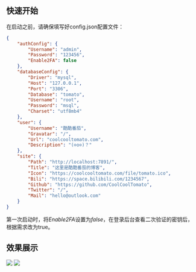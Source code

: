 ## 快速开始
在启动之前，请确保填写好config.json配置文件：
```json
{
    "authConfig": {
        "Username": "admin",
        "Password": "123456",
        "Enable2FA": false
    },
    "databaseConfig": {
        "Driver": "mysql",
        "Host": "127.0.0.1",
        "Port": "3306",
        "Database": "tomato",
        "Username": "root",
        "Password": "msql",
        "Charset": "utf8mb4"
    },
    "user": {
        "Username": "酷酷番茄",
        "Gravatar": "/",
        "Url": "coolcooltomato.com",
        "Description": "(⊙o⊙)？"
    },
    "site": {
        "Path": "http://localhost:7891/",
        "Title": "这里是酷酷番茄的博客",
        "Icon": "https://coolcooltomato.com/file/tomato.ico",
        "Bili": "https://space.bilibili.com/1234567",
        "Github": "https://github.com/CoolCoolTomato",
        "Twitter": "/",
        "Mail": "hello@outlook.com"
    }
}
```
第一次启动时，将*Enable2FA*设置为*false*，在登录后台查看二次验证的密钥后，根据需求改为true。
## 效果展示
![](https://github.com/CoolCoolTomato/WhiteBlog/assets/107784402/567c0422-052a-427f-b73f-6c36866eaace)
![](https://github.com/CoolCoolTomato/WhiteBlog/assets/107784402/429594fc-af6d-4ea3-8389-8c6b5fa1e521)
